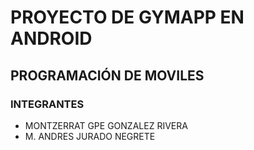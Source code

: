 # PROYECTO DE GYMAPP EN ANDROID

## PROGRAMACIÓN DE MOVILES

### INTEGRANTES
* MONTZERRAT GPE GONZALEZ RIVERA
* M. ANDRES JURADO NEGRETE
